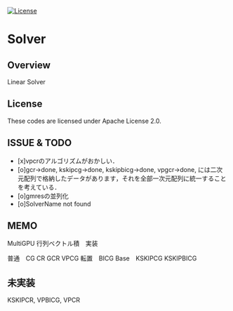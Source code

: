 [![License](https://img.shields.io/badge/License-Apache%202.0-blue.svg)](https://opensource.org/licenses/Apache-2.0)

Solver
====

## Overview

Linear Solver

## License

These codes are licensed under Apache License 2.0.

## ISSUE & TODO
- [x]vpcrのアルゴリズムがおかしい．
- [o]gcr->done, kskipcg->done, kskipbicg->done, vpgcr->done, には二次元配列で格納したデータがあります，それを全部一次元配列に統一することを考えている．
- [o]gmresの並列化
- [o]SolverName not found

## MEMO
MultiGPU 行列ベクトル積　実装

普通　CG CR GCR VPCG
転置　BICG 
Base　KSKIPCG KSKIPBICG

## 未実装
  KSKIPCR, VPBICG, VPCR

